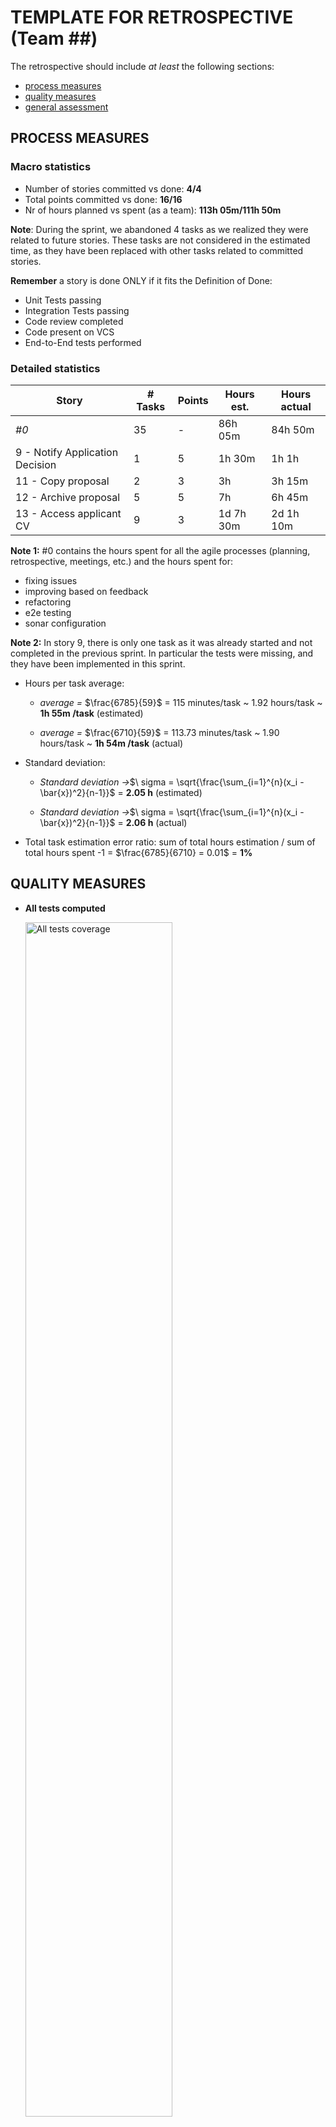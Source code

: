 TEMPLATE FOR RETROSPECTIVE (Team ##)
=====================================

The retrospective should include _at least_ the following
sections:

- [process measures](#process-measures)
- [quality measures](#quality-measures)
- [general assessment](#assessment)

## PROCESS MEASURES 

### Macro statistics

- Number of stories committed vs done: **4/4** 
- Total points committed vs done: **16/16**
- Nr of hours planned vs spent (as a team): **113h 05m/111h 50m**

**Note**: During the sprint, we abandoned 4 tasks as we realized they were related to future stories. These tasks are not considered in the estimated time, as they have been replaced with other tasks related to committed stories.

**Remember**  a story is done ONLY if it fits the Definition of Done:
 
- Unit Tests passing
- Integration Tests passing
- Code review completed
- Code present on VCS
- End-to-End tests performed

### Detailed statistics

| Story  | # Tasks | Points | Hours est. | Hours actual |
|--------|---------|--------|------------|--------------|
| _#0_   |   35    |    -   |   86h 05m         |    84h 50m         |
| 9 - Notify Application Decision  |    1    |   5    |  1h 30m   |    1h  1h       |
| 11 - Copy proposal               |    2    |   3    |    3h     |    3h 15m     |
| 12 - Archive proposal            |    5    |   5    |    7h     |    6h 45m     |
| 13 - Access applicant CV         |    9    |   3    | 1d 7h 30m |   2d 1h 10m   |
   
**Note 1:** #0 contains the hours spent for all the agile processes (planning, retrospective, meetings, etc.) and the
hours spent for:
- fixing issues
- improving based on feedback
- refactoring
- e2e testing
- sonar configuration

**Note 2:** In story 9, there is only one task as it was already started and not completed in the previous sprint. In particular the tests were missing, and they have been implemented in this sprint.

- Hours per task average:

  - *average =* $\frac{6785}{59}$ = 115 minutes/task ~ 1.92 hours/task ~ **1h 55m /task**  (estimated)

  - *average =* $\frac{6710}{59}$ = 113.73 minutes/task ~ 1.90 hours/task ~ **1h 54m /task**  (actual)

- Standard deviation:

  - *Standard deviation →*$\ sigma = \sqrt{\frac{\sum_{i=1}^{n}(x_i - \bar{x})^2}{n-1}}$ = **2.05 h** (estimated)

  - *Standard deviation →*$\ sigma = \sqrt{\frac{\sum_{i=1}^{n}(x_i - \bar{x})^2}{n-1}}$ = **2.06 h** (actual)

- Total task estimation error ratio: sum of total hours estimation / sum of total hours spent -1 = $\frac{6785}{6710} = 0.01$ = **1%**

  
## QUALITY MEASURES 

- **All tests computed**

  <img src="./Retrospective-3-all.jpg" alt="All tests coverage" width="70%" height="70%">

- **Unit Testing**
  - Total hours estimated: **6h 30m**
  - Total hours spent: **5h 35m**
  - Nr of automated unit test cases : **6 suites (88 total tests)**
  - Coverage:
  
  <img src="./Retrospective-3-unit.jpg" alt="Unit tests coverage" width="70%" height="70%">

- **Integration Testing**
  - Total hours estimated: **12h**
  - Total hours spent: **9h 50m**
  - Nr of automated integration test cases : **5 suites (100 total tests)**
  - Coverage:

    <img src="./Retrospective-3-integration.jpg" alt="Integration tests coverage" width="70%" height="70%">

- **E2E testing**
  - Total hours estimated: **19h 55m**
  - Total hours spent: **17h 40m**

- **Code review**
  - Total hours estimated: **5h**
  - Total hours spent: **5h 10m**

- **Technical Debt management**
  - Total hours estimated: **8h 30m**
  - Total hours spent: **7h 55m**
  - Hours estimated for remediation by SonarQube: **~9h**
  - Hours estimated for remediation by SonarQube only for the selected and planned issues: **~9h**
  - Hours spent on remediation: **3h**
  - Debt ratio (as reported by SonarQube under "Measures-Maintainability"): **0.00%**

    <img src="./debt-ratio.png" alt="Debt ratio" width="30%" height="30%">

  - Rating for each quality characteristic reported in SonarQube under "Measures" (namely reliability, security, maintainability )

    **BEFORE THE SPRINT START**

    <img src="./previous-quality-measures.png" alt="Previous quality measures" width="70%" height="70%">

    **AT THE END OF THE SPRINT**
  
    <img src="./sonar-quality-measures.png" alt="Sonar quality measures" width="70%" height="70%">


## ASSESSMENT

- What caused your errors in estimation (if any)?
  - **Unexpected event** → unexpected refactor of the code was needed, however we have benefited from this change and the estimates weren't too far off.
  
- What lessons did you learn (both positive and negative) in this sprint?
  - **Importance of code quality** → A good code quality can help to understand it better and faster.

- Which improvement goals set in the previous retrospective were you able to achieve? 
  - **Better work flow** → in this sprint we focused on one story at a time trying to finish it before starting with the next one.
  
- Which ones you were not able to achieve? Why?
  - **Better work time management** → we have improved it especially for the planning part who has been done earlier. But, we can still do better to finish earlier.

- Improvement goals for the next sprint and how to achieve them (technical tasks, team coordination, etc.)
  - **Better work time management** → Enhance time management for earlier sprint task completion, possibly setting deadlines to ensure timely goal achievement.

- One thing you are proud of as a Team!!
  - We are proud of our communication and collaboration which has increased a lot since the beginning of the project allowing us to work more efficiently.
